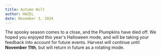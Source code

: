 ```yaml
---
title: Autumn Wilt
author: HAZEL
date: November 3, 2024
---
```

The spooky season comes to a close, and the Plumpkins have died off. We hoped you enjoyed this year's Halloween mode, and will be taking your feedback into account for future events. Harvest will continue until **November 11th**, but will return in future as a rotating mode.
